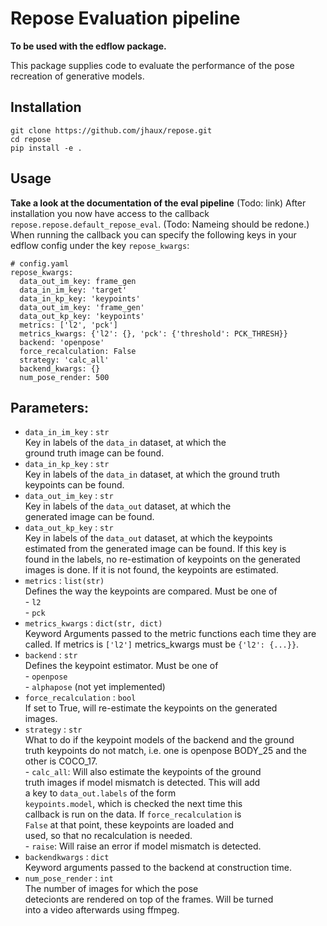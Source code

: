 Repose Evaluation pipeline
==========================

__To be used with the edflow package.__

This package supplies code to evaluate the performance of the pose recreation of generative models.

Installation
------------

```
git clone https://github.com/jhaux/repose.git
cd repose
pip install -e .
```

Usage
-----
__Take a look at the documentation of the eval pipeline__ (Todo: link)
After installation you now have access to the callback `repose.repose.default_repose_eval`. (Todo: Nameing should be redone.)
When running the callback you can specify the following keys in your edflow config under the key ``repose_kwargs``:
```
# config.yaml
repose_kwargs:
  data_out_im_key: frame_gen
  data_in_im_key: 'target'                                    
  data_in_kp_key: 'keypoints'                                 
  data_out_im_key: 'frame_gen'                                
  data_out_kp_key: 'keypoints'                               
  metrics: ['l2', 'pck']                                    
  metrics_kwargs: {'l2': {}, 'pck': {'threshold': PCK_THRESH}}
  backend: 'openpose'                                   
  force_recalculation: False                                  
  strategy: 'calc_all'                                        
  backend_kwargs: {}                                         
  num_pose_render: 500                                       

```
Parameters:                                                                   
-----------                                                                   
 - `data_in_im_key` : `str`                                                          
     Key in labels of the ``data_in`` dataset, at which the                    
     ground truth image can be found.                                          
 - `data_in_kp_key` : `str`                                                          
     Key in labels of the ``data_in`` dataset, at which the ground truth       
     keypoints can be found.                                                   
 - `data_out_im_key` : `str`                                                         
     Key in labels of the ``data_out`` dataset, at which the                   
     generated image can be found.                                             
 - `data_out_kp_key` : `str`                                                         
     Key in labels of the ``data_out`` dataset, at which the keypoints         
     estimated from the generated image can be found. If this key is           
     found in the labels, no re-estimation of keypoints on the generated       
     images is done. If it is not found, the keypoints are estimated.          
 - `metrics` : `list(str)`                                                           
     Defines the way the keypoints are compared. Must be one of                
         - ``l2``                                                              
         - ``pck``                                                             
 - `metrics_kwargs` : `dict(str, dict)`                                              
     Keyword Arguments passed to the metric functions each time they are       
     called. If metrics is ``['l2']`` metrics_kwargs must be ``{'l2': {...}}``.
 - `backend` : `str`                                                                 
     Defines the keypoint estimator. Must be one of                            
         - ``openpose``                                                        
         - ``alphapose`` (not yet implemented)                                 
 - `force_recalculation` : `bool`                                                    
     If set to True, will re-estimate the keypoints on the generated           
     images.                                                                   
 - `strategy` : `str`                                                                
     What to do if the keypoint models of the backend and the ground           
     truth keypoints do not match, i.e. one is openpose BODY_25 and the        
     other is COCO_17.                                                         
         - ``calc_all``: Will also estimate the keypoints of the ground        
             truth images if model mismatch is detected. This will add         
             a key to ``data_out.labels`` of the form                          
             ``keypoints.model``, which is checked the next time this          
             callback is run on the data. If ``force_recalculation`` is        
             ``False`` at that point, these keypoints are loaded and           
             used, so that no recalculation is needed.                         
         - ``raise``: Will raise an error if model mismatch is detected.       
 - `backendkwargs` : `dict`                                                          
     Keyword arguments passed to the backend at construction time.             
 - `num_pose_render` : `int`                                                         
     The number of images for which the pose                                   
     detecionts are rendered on top of the frames. Will be turned              
     into a video afterwards using ffmpeg.                                     
